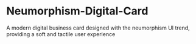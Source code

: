 # Neumorphism-Digital-Card
A modern digital business card designed with the neumorphism UI trend, providing a soft and tactile user experience
